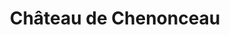 ---
guid: "075fc1bda597"
title: "Château de Chenonceau"
latlng: "47.324877, 1.070311"
youtubeId: "_K7NVN1JwRk" 
---